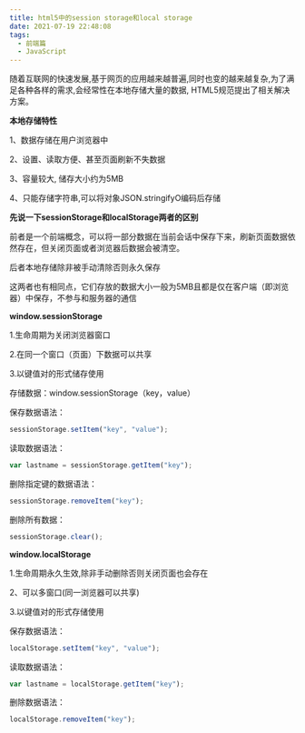 ```yaml
---
title: html5中的session storage和local storage
date: 2021-07-19 22:48:08
tags:
  - 前端篇
  - JavaScript
---
```


随着互联网的快速发展,基于网页的应用越来越普遍,同时也变的越来越复杂,为了满足各种各样的需求,会经常性在本地存储大量的数据, HTML5规范提出了相关解决方案。

**本地存储特性**

1、数据存储在用户浏览器中

2、设置、读取方便、甚至页面刷新不失数据

3、容量较大, 储存大小约为5MB

4、只能存储字符串,可以将对象JSON.stringifyO编码后存储

<!--more-->

**先说一下sessionStorage和localStorage两者的区别**

前者是一个前端概念，可以将一部分数据在当前会话中保存下来，刷新页面数据依然存在，但关闭页面或者浏览器后数据会被清空。

后者本地存储除非被手动清除否则永久保存

这两者也有相同点，它们存放的数据大小一般为5MB且都是仅在客户端（即浏览器）中保存，不参与和服务器的通信

**window.sessionStorage**

1.生命周期为关闭浏览器窗口

2.在同一个窗口（页面）下数据可以共享

3.以键值对的形式储存使用

存储数据：window.sessionStorage（key，value）



保存数据语法：

```javascript
sessionStorage.setItem("key", "value");
```

读取数据语法：

```javascript
var lastname = sessionStorage.getItem("key");
```

删除指定键的数据语法：

```javascript
sessionStorage.removeItem("key");
```

删除所有数据：

```javascript
sessionStorage.clear();
```

**window.localStorage**

1.生命周期永久生效,除非手动删除否则关闭页面也会存在

2、可以多窗口(同一浏览器可以共享)

3.以键值对的形式存储使用

保存数据语法：

```javascript
localStorage.setItem("key", "value");
```

读取数据语法：

```javascript
var lastname = localStorage.getItem("key");
```

删除数据语法：

```javascript
localStorage.removeItem("key");
```
